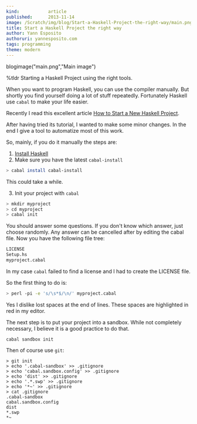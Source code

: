 ```yaml
---
kind:           article
published:      2013-11-14
image: /Scratch/img/blog/Start-a-Haskell-Project-the-right-way/main.png
title: Start a Haskell Project the right way
author: Yann Esposito
authoruri: yannesposito.com
tags: programming
theme: modern
---
```

blogimage("main.png","Main image")

<div class="intro">

%tldr Starting a Haskell Project using the right tools.


</div>

When you want to program Haskell, you can use the compiler manually.
But shortly you find yourself doing a lot of stuff repeatedly.
Fortunately Haskell use `cabal` to make your life easier.

Recently I read this excellent article
[How to Start a New Haskell Project](http://jabberwocky.eu/2013/10/24/how-to-start-a-new-haskell-project/).

After having tried its tutorial, I wanted to make some minor changes.
In the end I give a tool to automatize most of this work.

So, mainly, if you do it manually the steps are:

1. [Install Haskell](http://wwW.haskell.org/platform)
2. Make sure you have the latest `cabal-install`

``` bash
> cabal install cabal-install
```

This could take a while.

3. Init your project with `cabal`

``` bash
> mkdir myproject
> cd myproject
> cabal init
```

You should answer some questions.
If you don't know which answer, just choose randomly.
Any answer can be cancelled after by editing the cabal file.
Now you have the following file tree:

``` bash
LICENSE
Setup.hs
myproject.cabal
```

In my case `cabal` failed to find a license and I had to create the LICENSE file.

So the first thing to do is:

``` bash
> perl -pi -e 's/\s*$/\n/' myproject.cabal
```

Yes I dislike lost spaces at the end of lines.
These spaces are highlighted in red in my editor.

The next step is to put your project into a sandbox.
While not completely necessary, I believe it is a good practice to do that.

```
cabal sandbox init
```

Then of course use `git`:

```
> git init
> echo '.cabal-sandbox' >> .gitignore
> echo 'cabal.sandbox.config' >> .gitignore
> echo 'dist' >> .gitignore
> echo '.*.swp' >> .gitignore
> echo '*~' >> .gitignore
> cat .gitignore
.cabal-sandbox
cabal.sandbox.config
dist
*.swp
*~
```
